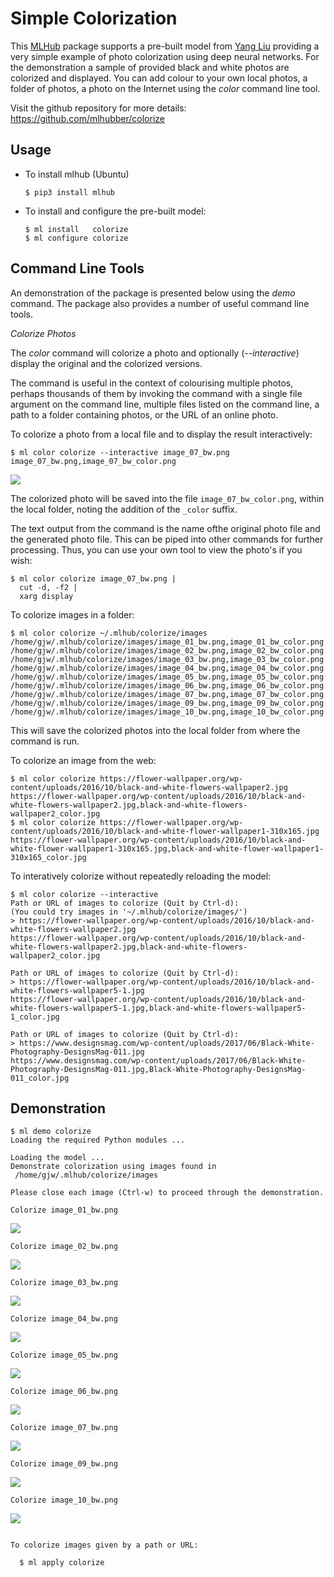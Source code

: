# Simple Colorization

This [MLHub](https://mlhub.ai) package supports a pre-built model from
[Yang Liu]() providing a very simple example of photo colorization
using deep neural networks. For the demonstration a sample of provided
black and white photos are colorized and displayed. You can add colour
to your own local photos, a folder of photos, a photo on the Internet
using the *color* command line tool.

Visit the github repository for more details:
https://github.com/mlhubber/colorize

## Usage

- To install mlhub (Ubuntu)

  ```console
  $ pip3 install mlhub
  ```

* To install and configure the pre-built model:

  ```console
  $ ml install   colorize
  $ ml configure colorize
  ```

## Command Line Tools

An demonstration of the package is presented below using the *demo*
command. The package also provides a number of useful command line
tools.

*Colorize Photos*

The *color* command will colorize a photo and optionally
(*--interactive*) display the original and the colorized versions.

The command is useful in the context of colourising multiple photos,
perhaps thousands of them by invoking the command with a single file
argument on the command line, multiple files listed on the command
line, a path to a folder containing photos, or the URL of an online
photo.

To colorize a photo from a local file and to display the result
interactively:

```console
$ ml color colorize --interactive image_07_bw.png
image_07_bw.png,image_07_bw_color.png
```
![](image_07.png)

The colorized photo will be saved into the file 
`image_07_bw_color.png`, within the local folder, noting the addition of
the `_color` suffix. 

The text output from the command is the name ofthe original photo file
and the generated photo file. This can be piped into other commands
for further processing. Thus, you can use your own tool to view the
photo's if you wish:

```console
$ ml color colorize image_07_bw.png |
  cut -d, -f2 |
  xarg display
```

To colorize images in a folder:
```console
$ ml color colorize ~/.mlhub/colorize/images
/home/gjw/.mlhub/colorize/images/image_01_bw.png,image_01_bw_color.png
/home/gjw/.mlhub/colorize/images/image_02_bw.png,image_02_bw_color.png
/home/gjw/.mlhub/colorize/images/image_03_bw.png,image_03_bw_color.png
/home/gjw/.mlhub/colorize/images/image_04_bw.png,image_04_bw_color.png
/home/gjw/.mlhub/colorize/images/image_05_bw.png,image_05_bw_color.png
/home/gjw/.mlhub/colorize/images/image_06_bw.png,image_06_bw_color.png
/home/gjw/.mlhub/colorize/images/image_07_bw.png,image_07_bw_color.png
/home/gjw/.mlhub/colorize/images/image_09_bw.png,image_09_bw_color.png
/home/gjw/.mlhub/colorize/images/image_10_bw.png,image_10_bw_color.png
```
This will save the colorized photos into the local folder from where
the command is run.

To colorize an image from the web:

```console
$ ml color colorize https://flower-wallpaper.org/wp-content/uploads/2016/10/black-and-white-flowers-wallpaper2.jpg
https://flower-wallpaper.org/wp-content/uploads/2016/10/black-and-white-flowers-wallpaper2.jpg,black-and-white-flowers-wallpaper2_color.jpg
$ ml color colorize https://flower-wallpaper.org/wp-content/uploads/2016/10/black-and-white-flower-wallpaper1-310x165.jpg
https://flower-wallpaper.org/wp-content/uploads/2016/10/black-and-white-flower-wallpaper1-310x165.jpg,black-and-white-flower-wallpaper1-310x165_color.jpg
```

To interatively colorize without repeatedly reloading the model:

```console
$ ml color colorize --interactive
Path or URL of images to colorize (Quit by Ctrl-d):
(You could try images in '~/.mlhub/colorize/images/')
> https://flower-wallpaper.org/wp-content/uploads/2016/10/black-and-white-flowers-wallpaper2.jpg
https://flower-wallpaper.org/wp-content/uploads/2016/10/black-and-white-flowers-wallpaper2.jpg,black-and-white-flowers-wallpaper2_color.jpg

Path or URL of images to colorize (Quit by Ctrl-d):
> https://flower-wallpaper.org/wp-content/uploads/2016/10/black-and-white-flowers-wallpaper5-1.jpg
https://flower-wallpaper.org/wp-content/uploads/2016/10/black-and-white-flowers-wallpaper5-1.jpg,black-and-white-flowers-wallpaper5-1_color.jpg

Path or URL of images to colorize (Quit by Ctrl-d):
> https://www.designsmag.com/wp-content/uploads/2017/06/Black-White-Photography-DesignsMag-011.jpg
https://www.designsmag.com/wp-content/uploads/2017/06/Black-White-Photography-DesignsMag-011.jpg,Black-White-Photography-DesignsMag-011_color.jpg
```

## Demonstration

```console
$ ml demo colorize
Loading the required Python modules ...

Loading the model ...
Demonstrate colorization using images found in
 /home/gjw/.mlhub/colorize/images 

Please close each image (Ctrl-w) to proceed through the demonstration.

Colorize image_01_bw.png
```
![](image_01.png)
```console
Colorize image_02_bw.png
```
![](image_02.png)
```console
Colorize image_03_bw.png
```
![](image_03.png)
```console
Colorize image_04_bw.png
```
![](image_04.png)
```console
Colorize image_05_bw.png
```
![](image_05.png)
```console
Colorize image_06_bw.png
```
![](image_06.png)
```console
Colorize image_07_bw.png
```
![](image_07.png)
```console
Colorize image_09_bw.png
```
![](image_09.png)
```console
Colorize image_10_bw.png
```
![](image_10.png)
```console

To colorize images given by a path or URL:

  $ ml apply colorize

```

